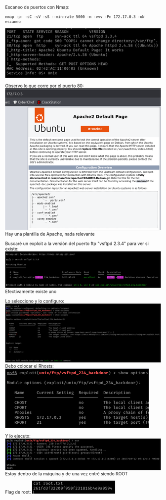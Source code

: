 Escaneo de puertos con Nmap:
```
nmap -p- -sC -sV -sS --min-rate 5000 -n -vvv -Pn 172.17.0.3 -oN escaneo
```
![](../../../Images/Pasted%20image%2020250212073301.png)

Observo lo que corre por el puerto 80:
![](../../../Images/Pasted%20image%2020250212073333.png)
Hay una plantilla de Apache, nada relevante

Buscaré un exploit a la versión del puerto ftp "vsftpd 2.3.4" para ver si existe:
![](../../../Images/Pasted%20image%2020250212073747.png)
Efectivamente existe uno

Lo selecciono y lo configuro:
![](../../../Images/Pasted%20image%2020250212073854.png)
Debo colocar el Rhosts:
![](../../../Images/Pasted%20image%2020250212073952.png)

Y lo ejecuto:
![](../../../Images/Pasted%20image%2020250212074335.png)
Estoy dentro de la máquina y de una vez entré siendo ROOT

Flag de root:
![](../../../Images/Pasted%20image%2020250212074412.png)


